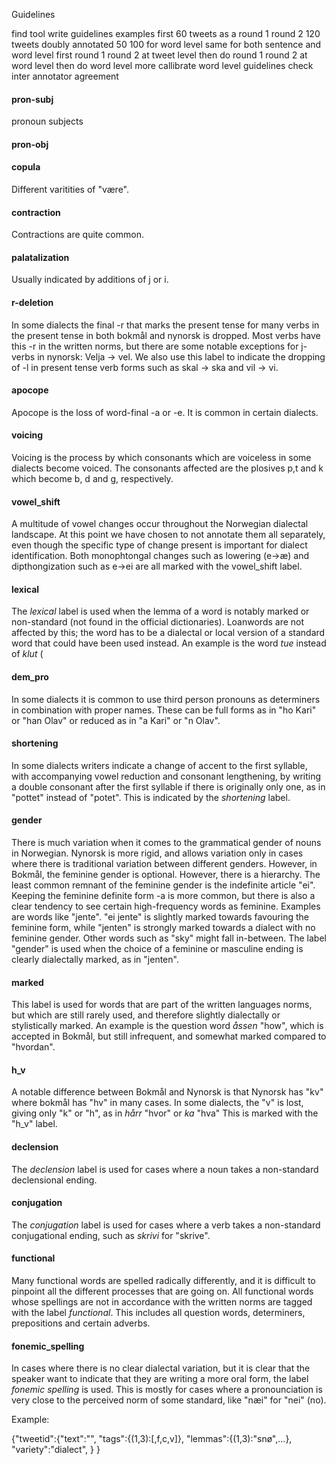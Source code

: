 Guidelines



find tool
write guidelines
examples
first 
60 tweets as a round 1
round 2 120 tweets doubly annotated
50 100 for word level
same for both sentence and word level
first round 1 round 2 at tweet level
then do round 1 round 2 at word level
then do word level more
callibrate word level guidelines
check inter annotator agreement




#### pron-subj

pronoun subjects


#### pron-obj
#### copula

Different varitities of "være".
#### contraction
Contractions are quite common.


#### palatalization
Usually indicated by additions of j or i. 

#### r-deletion
In some dialects the final -r that marks the present tense for many verbs in the present tense in both bokmål and nynorsk is dropped. Most verbs have this -r in the written norms, but there are some notable exceptions for j-verbs in nynorsk: Velja -> vel. We also use this label to indicate the dropping of -l in present tense verb forms such as skal -> ska and vil -> vi. 

#### apocope
Apocope is the loss of word-final -a or -e. It is common in certain dialects.

#### voicing
Voicing is the process by which consonants which are voiceless in some dialects become voiced. The consonants affected are the plosives p,t and k which become b, d and g, respectively.

#### vowel_shift
A multitude of vowel changes occur throughout the Norwegian dialectal landscape. At this point we have chosen to not annotate them all separately, even though the specific type of change present is important for dialect identification. Both monophtongal changes such as lowering (e->æ) and dipthongization such as e->ei are all marked with the vowel_shift label.

#### lexical
The *lexical* label is used when the lemma of a word is notably marked or non-standard (not found in the official dictionaries). Loanwords are not affected by this; the word has to be a dialectal or local version of a standard word that could have been used instead. An example is the word *tue* instead of *klut* ( 
#### dem_pro
In some dialects it is common to use third person pronouns as determiners in combination with proper names. These can be full forms as in "ho Kari" or "han Olav" or reduced as in "a Kari" or "n Olav". 

#### shortening
In some dialects writers indicate a change of accent to the first syllable, with accompanying vowel reduction and consonant lengthening, by writing a double consonant after the first syllable if there is originally only one, as in "pottet" instead of "potet". This is indicated by the *shortening* label.

#### gender
There is much variation when it comes to the grammatical gender of nouns in Norwegian. Nynorsk is more rigid, and allows variation only in cases where there is traditional variation between different genders. However, in Bokmål, the feminine gender is optional. However, there is a hierarchy. The least common remnant of the feminine gender is the indefinite article "ei". Keeping the feminine definite form -a is more common, but there is also a clear tendency to see certain high-frequency words as feminine. Examples are words like "jente". "ei jente" is slightly marked towards favouring the feminine form, while "jenten" is strongly marked towards a dialect with no feminine gender. Other words such as "sky" might fall in-between. The label "gender" is used when the choice of a feminine or masculine ending is clearly dialectally marked, as in "jenten".

#### marked
This label is used for words that are part of the written languages norms, but which are still rarely used, and therefore slightly dialectally or stylistically marked. An example is the question word *åssen* "how", which is accepted in Bokmål, but still infrequent, and somewhat marked compared to "hvordan". 

#### h_v
A notable difference between Bokmål and Nynorsk is that Nynorsk has "kv" where bokmål has "hv" in many cases. In some dialects, the "v" is lost, giving only "k" or "h", as in *hårr* "hvor" or *ka* "hva"  This is marked with the "h_v" label.

#### declension
The *declension* label is used for cases where a noun takes a non-standard declensional ending.

#### conjugation
The *conjugation* label is used for cases where a verb takes a non-standard conjugational ending, such as *skrivi* for "skrive".
#### functional

Many functional words are spelled radically differently, and it is difficult to pinpoint all the different processes that are going on. All functional words whose spellings are not in accordance with the written norms are tagged with the label *functional*. This includes all question words, determiners, prepositions and certain adverbs.

#### fonemic_spelling
In cases where there is no clear dialectal variation, but it is clear that the speaker want to indicate that they are writing a more oral form, the label *fonemic spelling* is used. This is mostly for cases where a pronounciation is very close to the perceived norm of some standard, like "næi" for "nei" (no). 





Example:

{"tweetid":{"text":"",
            "tags":{(1,3):[,f,c,v]},
	    "lemmas":{(1,3):"snø",...},
	    "variety":"dialect",
	    }
}







